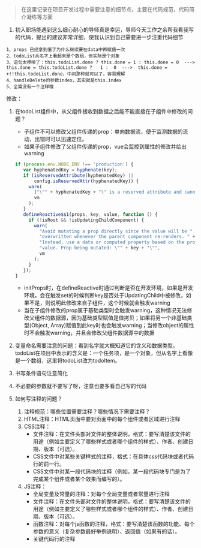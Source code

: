 > 在这里记录在项目开发过程中需要注意的细节点，主要在代码规范，代码简介凝练等方面

1. 初入职场能遇到这么细心耐心的导师真是幸运，导师今天工作之余帮我看我写的代码，提出的建议非常详细，使我认识到自己需要进一步注重代码细节

```
1、props 已经拿到值了为什么继续要在data中再赋值一次
2、todoList从名字上看起来是个数组，但实际是个对象
3、语句太啰嗦了：this.todoList.done ? this.done = 1 : this.done = 0  --->  this.done = this.todoList.done ?   1 :  0  --->  this.done = +!!this.todoList.done，中间那种就可以了，容易理解
4、handleDelete的参数index，其实就是this.index
5、全篇没有一个注释哦
```

修改： 

1. 在todoList组件中，从父组件接收到数据之后能不能直接在子组件中修改的问题？

   - 子组件不可以修改父组件传递的prop：单向数据流，便于监测数据的流动，出错时可以迅速定位。
   - 如果子组件修改了父组件传递的prop，vue会监控到属性的修改并给出warning
   ```javascript
   if (process.env.NODE_ENV !== 'production') {
      var hyphenatedKey = hyphenate(key);
      if (isReservedAttribute(hyphenatedKey) ||
          config.isReservedAttr(hyphenatedKey)) {
        warn(
          ("\"" + hyphenatedKey + "\" is a reserved attribute and cannot be used as component prop."),
          vm
        );
      }
      defineReactive$$1(props, key, value, function () {
        if (!isRoot && !isUpdatingChildComponent) {
          warn(
            "Avoid mutating a prop directly since the value will be " +
            "overwritten whenever the parent component re-renders. " +
            "Instead, use a data or computed property based on the prop's " +
            "value. Prop being mutated: \"" + key + "\"",
            vm
          );
        }
      });
   }
   ```
   - initProps时，在defineReactive时通过判断是否在开发环境，如果是开发环境，会在触发set的时候判断key是否处于UpdatingChild中被修改，如果不是，则说明此修改来自子组件，这个时候就会触发warning
   - 当在子组件修改的prop属于基础类型时会触发warning，这种情况无法修改父组件的数据源，因为基础类型赋值是值拷贝；如果将另一个非基础类型(Object, Array)赋值到此key时也会触发warning；当修改object的属性时不会触发warning，并且会修改父组件数据源中的数据


2. 变量命名需要注意的问题：看到名字就大概知道它的含义和数据类型。todoList在项目中表示的含义是：一个任务项，是一个对象，但从名字上看像是一个数组，这里将todoList改为todoItem。

3. 书写条件语句注意简化

4. 不必要的参数就不要写了呀，注意也要多看自己写的代码

5. 如何写注释的问题？
   1. 注释规范：哪些位置需要注释？哪些情况下需要注释？
   2. HTML注释：HTML页面中要对页面中的每个组件或者区域进行注释
   3. CSS注释：
      - 文件注释：在文件头部对文件的整体说明，格式：要写清楚该文件的用途（例如主要定义了哪些样式或者哪个组件的样式）、作者、创建日期、版本（可选）。
      - CSS文件中对某些关键样式的注释，格式：在具体css代码块或者代码行的前一行。
      - CSS文件中对某一段代码块的注释（例如，某一段代码块专门是为了完成某个组件或者某个效果而编写的）。
   4. JS注释：
      - 全局变量及常量的注释：对每个全局变量或者常量进行注释
      - 文件注释：在文件头部对文件的整体说明，格式：要写清楚该文件的用途（例如主要定义了哪些样式或者哪个组件的样式）、作者、创建日期、版本（可选）。
      - 函数注释：对每个js函数的注释，格式：要写清楚该函数的功能、每个参数的意义（复杂参数最好举例说明）、返回值（如果有的话）。
      - 关键代码行的注释